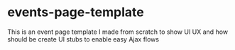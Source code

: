 # events-page-template
This is an event page template I made from scratch to show UI UX and how should be create UI stubs to enable easy Ajax flows
